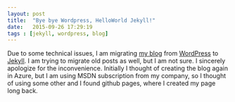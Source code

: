 ```yaml
---
layout: post
title:  "Bye bye Wordpress, HelloWorld Jekyll!"
date:   2015-09-26 17:29:19
tags : [jekyll, wordpress, blog]
---
```

Due to some technical issues, I am migrating [my blog](http://dotnetthoughts.net) from [WordPress](http://wordpress.org) to 
[Jekyll](http://jekyllrb.com/). I am trying to migrate old posts as well, but I am not sure. 
I sincerely apologize for the inconvenience. Initially I thought of creating the blog again in Azure, but I am using MSDN
subscription from my company, so I thought of using some other and I found github pages, where I created my page long back.
